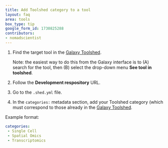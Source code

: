 ```yaml
---
title: Add Toolshed category to a tool
layout: faq
area: tools
box_type: tip
google_form_id: 1730825288
contributors:
- nomadscientist
---
```


1. Find the target tool in the [Galaxy Toolshed](https://toolshed.g2.bx.psu.edu/repository).
   
   Note: the easiest way to do this from the Galaxy interface is to (A) search for the tool, then (B) select the drop-down menu **See tool in toolshed**.
2. Follow the **Development respository** URL.
3. Go to the `.shed.yml` file.
4. In the `categories:` metadata section, add your Toolshed category (which must correspond to those already in the [Galaxy Toolshed](https://toolshed.g2.bx.psu.edu/repository).

Example format: 

```yaml
categories:
 - Single Cell
 - Spatial Omics
 - Transcriptomics
```
